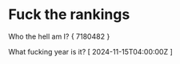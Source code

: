# Fuck the rankings

Who the hell am I?
{ 7180482 }

What fucking year is it?
[ 2024-11-15T04:00:00Z ]
